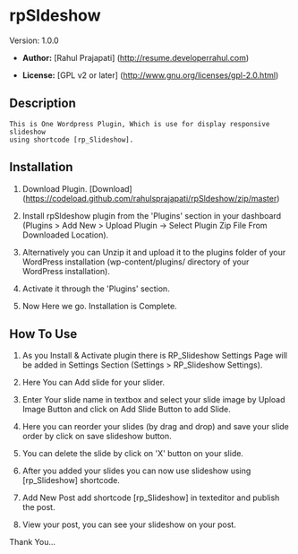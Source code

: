 # rpSldeshow #

  Version:  1.0.0

* **Author:** [Rahul Prajapati] (http://resume.developerrahul.com)

* **License:** [GPL v2 or later] (http://www.gnu.org/licenses/gpl-2.0.html)

## Description ##
	This is One Wordpress Plugin, Which is use for display responsive slideshow 
	using shortcode [rp_Slideshow].
	
## Installation ##
1. Download Plugin. 
   [Download] (https://codeload.github.com/rahulsprajapati/rpSldeshow/zip/master) 

2. Install rpSldeshow plugin from the 'Plugins' section in your dashboard (Plugins > Add New > Upload Plugin -> Select Plugin Zip File From Downloaded Location).

3. Alternatively you can Unzip it and upload it to the plugins folder of your WordPress installation (wp-content/plugins/ directory of your WordPress installation).

4. Activate it through the 'Plugins' section.

5. Now Here we go. Installation is Complete.

## How To Use ##
1. As you Install & Activate plugin there is RP_Slideshow Settings Page will be added in Settings Section (Settings > RP_Slideshow Settings).

2. Here You can Add slide for your slider.

3. Enter Your slide name in textbox and select your slide image by Upload Image Button and click on Add Slide Button to add Slide.

4. Here you can reorder your slides (by drag and drop) and save your slide order by click on save slideshow button.

5. You can delete the slide by click on 'X' button on your slide.

6. After you added your slides you can now use slideshow using [rp_Slideshow] shortcode.

7. Add New Post add shortcode [rp_Slideshow] in texteditor and publish the post. 

8. View your post, you can see your slideshow on your post.

Thank You...


